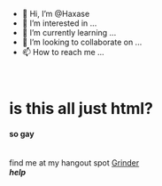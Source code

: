 - 👋 Hi, I’m @Haxase
- 👀 I’m interested in ...
- 🌱 I’m currently learning ...
- 💞️ I’m looking to collaborate on ...
- 📫 How to reach me ...
</br>
<h1>is this all just html?</h1>
<h4>              so gay</h4>
</br>
find me at my hangout spot
<a href="https://github.com/Haxase/Dicksrus-.git" title="grinder">Grinder</a>
</br>
<em><strong>help</strong></em>






<!-- Pinned Repositories -- >


<!---
Haxase/Haxase is a ✨ special ✨ repository because its `README.md` (this file) appears on your GitHub profile.
You can click the Preview link to take a look at your changes.
--->
